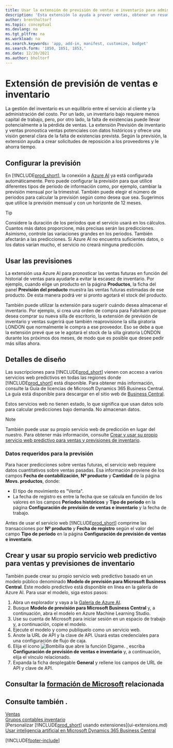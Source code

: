 ```yaml
---
title: Usar la extensión de previsión de ventas e inventario para administrar el inventario | Documentos de Microsoft
description: 'Esta extensión lo ayuda a prever ventas, obtener un resumen claro de la falta de stock prevista e, incluso, lo ayuda a crear solicitudes de reposición para proveedores.'
author: brentholtorf
ms.topic: conceptual
ms.devlang: na
ms.tgt_pltfrm: na
ms.workload: na
ms.search.keywords: 'app, add-in, manifest, customize, budget'
ms.search.form: '1850, 1851, 1853,'
ms.date: 12/20/2021
ms.author: bholtorf
---
```


# Extensión de previsión de ventas e inventario

La gestión del inventario es un equilibrio entre el servicio al cliente y la administración del costo. Por un lado, un inventario bajo requiere menos capital de trabajo, pero, por otro lado, la falta de existencias puede llevar potencialmente a la pérdida de ventas. La extensión Previsión de inventario y ventas pronostica ventas potenciales con datos históricos y ofrece una visión general clara de la falta de existencias prevista. Según la previsión, la extensión ayuda a crear solicitudes de reposición a los proveedores y le ahorra tiempo.  

## Configurar la previsión

En [!INCLUDE[prod_short](includes/prod_short.md)], la conexión a [Azure AI](https://azure.microsoft.com/overview/ai-platform/) ya está configurada automáticamente. Pero puede configurar la previsión para que utilice diferentes tipos de periodo de información como, por ejemplo, cambiar la previsión mensual por la trimestral. También puede elegir el número de periodos para calcular la previsión según como desea que sea. Sugerimos que utilice la previsión mensual y con un horizonte de 12 meses.

> [!TIP]  
> Considere la duración de los periodos que el servicio usará en los cálculos. Cuantos más datos proporcione, más precisas serán las predicciones. Asimismo, controle las variaciones grandes en los periodos. También afectarán a las predicciones. Si Azure AI no encuentra suficientes datos, o los datos varían mucho, el servicio no creará ninguna predicción.

## Usar las previsiones

La extensión usa Azure AI para pronosticar las ventas futuras en función del historial de ventas para ayudarle a evitar la escasez de inventario. Por ejemplo, cuando elige un producto en la página **Productos**, la ficha del panel **Previsión del producto** muestra las ventas futuras estimadas de ese producto. De esta manera podrá ver si pronto agotará el stock del producto.  

También puede utilizar la extensión para sugerir cuándo desea almacenar el inventario. Por ejemplo, si crea una orden de compra para Fabrikam porque desea comprar su nueva silla de escritorio, la extensión de previsión de inventario y ventas sugerirá que también reaprovisione la silla giratoria LONDON que normalmente le compra a ese proveedor. Eso se debe a que la extensión prevé que se le agotará el stock de la silla giratoria LONDON durante los próximos dos meses, de modo que es posible que desee pedir más sillas ahora.  

## Detalles de diseño

Las suscripciones para [!INCLUDE[prod_short](includes/prod_short.md)] vienen con acceso a varios servicios web predictivos en todas las regiones donde [!INCLUDE[prod_short](includes/prod_short.md)] está disponible. Para obtener más información, consulte la Guía de licencias de Microsoft Dynamics 365 Business Central. La guía está disponible para descargar en el sitio web de [Business Central](https://dynamics.microsoft.com/en-us/business-central/overview/). 

Estos servicios web no tienen estado, lo que significa que usan datos solo para calcular predicciones bajo demanda. No almacenan datos.

> [!NOTE]  
>   También puede usar su propio servicio web de predicción en lugar del nuestro. Para obtener más información, consulte [Crear y usar su propio servicio web predictivo para ventas y previsiones de inventario](#AnchorText). 

### Datos requeridos para la previsión

Para hacer predicciones sobre ventas futuras, el servicio web requiere datos cuantitativos sobre ventas pasadas. Esa información proviene de los campos **Fecha de contabilización**, **Nº producto** y **Cantidad** de la página **Movs. productos**, donde:

- El tipo de movimiento es "Venta".
- La fecha de registro es entre la fecha que se calcula en función de los valores en los campos **Periodos históricos** y **Tipo de periodo** en la página **Configuración de previsión de ventas e inventario** y la fecha de trabajo.

Antes de usar el servicio web [!INCLUDE[prod_short](includes/prod_short.md)] comprime las transacciones por **Nº producto** y **Fecha de registro** según el valor del campo **Tipo de periodo** en la página **Configuración de previsión de ventas e inventario**.

## <a name="AnchorText"> </a>Crear y usar su propio servicio web predictivo para ventas y previsiones de inventario

También puede crear su propio servicio web predictivo basado en un modelo público denominado **Modelo de previsión para Microsoft Business Central**. Este modelo predictivo está disponible en línea en la galería de Azure AI. Para usar el modelo, siga estos pasos:  

1. Abra un explorador y vaya a la [Galería de Azure AI](https://go.microsoft.com/fwlink/?linkid=828352).  
2. Busque **Modelo de previsión para Microsoft Business Central** y, a continuación, abra el modelo en Azure Machine Learning Studio.  
3. Use su cuenta de Microsoft para iniciar sesión en un espacio de trabajo y, a continuación, copie el modelo.  
4. Ejecute el modelo y como publíquelo como un servicio web.  
5. Anote la URL de API y la clave de API. Usará estas credenciales para una configuración de flujo de caja.  
6. Elija el icono ![Bombilla que abre la función Dígame.](media/ui-search/search_small.png "Dígame qué desea hacer") , escriba **Configuración de previsión de ventas e inventario** y, a continuación, elija el vínculo relacionado.  
7. Expanda la ficha desplegable **General** y rellene los campos de URL de API y clave de API.  

## Consultar la [formación de Microsoft](/training/modules/use-sales-inventory-forecast-extension/) relacionada

## Consulte también .

[Ventas](sales-manage-sales.md)  
[Grupos contables inventario](inventory-manage-inventory.md)  
[Personalizar [!INCLUDE[prod_short](includes/prod_short.md)] usando extensiones](ui-extensions.md)  
[Usar inteligencia artificial en Microsoft Dynamics 365 Business Central](/training/paths/use-artificial-intelligence/)  

[!INCLUDE[footer-include](includes/footer-banner.md)]

